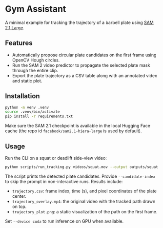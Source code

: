 # Gym Assistant

A minimal example for tracking the trajectory of a barbell plate using [SAM 2.1 Large](https://huggingface.co/facebook/sam2.1-hiera-large).

## Features
- Automatically propose circular plate candidates on the first frame using OpenCV Hough circles.
- Run the SAM 2 video predictor to propagate the selected plate mask through the entire clip.
- Export the plate trajectory as a CSV table along with an annotated video and static plot.

## Installation
```bash
python -m venv .venv
source .venv/bin/activate
pip install -r requirements.txt
```

Make sure the SAM 2.1 checkpoint is available in the local Hugging Face cache (the repo id `facebook/sam2.1-hiera-large` is used by default).

## Usage
Run the CLI on a squat or deadlift side-view video:
```bash
python scripts/run_tracking.py videos/squat.mov --output outputs/squat --preview
```

The script prints the detected plate candidates. Provide `--candidate-index` to skip the prompt in non-interactive runs. Results include:
- `trajectory.csv`: frame index, time (s), and pixel coordinates of the plate center.
- `trajectory_overlay.mp4`: the original video with the tracked path drawn on top.
- `trajectory_plot.png`: a static visualization of the path on the first frame.

Set `--device cuda` to run inference on GPU when available.
